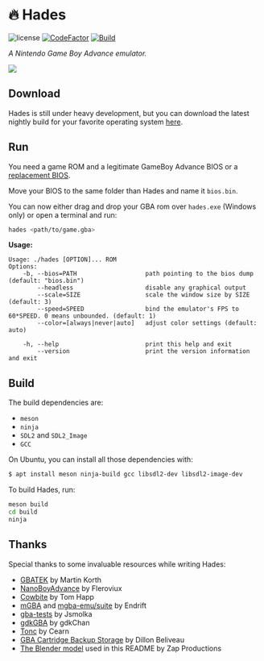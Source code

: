 # 🔥 Hades

![license](https://img.shields.io/github/license/arignir/hades)
[![CodeFactor](https://www.codefactor.io/repository/github/arignir/hades/badge/master)](https://www.codefactor.io/repository/github/arignir/hades/overview/master)
[![Build](https://github.com/Arignir/Hades/actions/workflows/main.yml/badge.svg)](https://github.com/Arignir/Hades/actions/workflows/main.yml)

*A Nintendo Game Boy Advance emulator.*

![](https://i.imgur.com/0SJmUXA.png)

## Download

Hades is still under heavy development, but you can download the latest nightly build for your favorite operating system [here](https://nightly.link/Arignir/Hades/workflows/main/master).

## Run

You need a game ROM and a legitimate GameBoy Advance BIOS or a [replacement BIOS](https://github.com/Cult-of-GBA/BIOS/blob/master/bios.bin).

Move your BIOS to the same folder than Hades and name it `bios.bin`.

You can now either drag and drop your GBA rom over `hades.exe` (Windows only) or open a terminal and run:

```bash
hades <path/to/game.gba>
```

**Usage:**

```
Usage: ./hades [OPTION]... ROM
Options:
    -b, --bios=PATH                   path pointing to the bios dump (default: "bios.bin")
        --headless                    disable any graphical output
        --scale=SIZE                  scale the window size by SIZE (default: 3)
        --speed=SPEED                 bind the emulator's FPS to 60*SPEED. 0 means unbounded. (default: 1)
        --color=[always|never|auto]   adjust color settings (default: auto)

    -h, --help                        print this help and exit
        --version                     print the version information and exit
```

## Build

The build dependencies are:

  - `meson`
  - `ninja`
  - `SDL2` and `SDL2_Image`
  - `GCC`

On Ubuntu, you can install all those dependencies with:

```bash
$ apt install meson ninja-build gcc libsdl2-dev libsdl2-image-dev
```

To build Hades, run:

```bash
meson build
cd build
ninja
```

## Thanks

Special thanks to some invaluable resources while writing Hades:

  - [GBATEK](https://problemkaputt.de/gbatek.htm) by Martin Korth
  - [NanoBoyAdvance](https://github.com/fleroviux/NanoBoyAdvance/) by Fleroviux
  - [Cowbite](https://www.cs.rit.edu/~tjh8300/CowBite/CowBiteSpec.htm) by Tom Happ
  - [mGBA](https://mgba.io/) and [mgba-emu/suite](https://github.com/mgba-emu/suite) by Endrift
  - [gba-tests](https://github.com/jsmolka/gba-tests) by Jsmolka
  - [gdkGBA](https://github.com/gdkchan/gdkGBA/) by gdkChan
  - [Tonc](https://www.coranac.com/tonc/text/toc.htm) by Cearn
  - [GBA Cartridge Backup Storage](https://dillonbeliveau.com/2020/06/05/GBA-FLASH.html) by Dillon Beliveau
  - [The Blender model](https://www.blendswap.com/blend/27357) used in this README by Zap Productions
